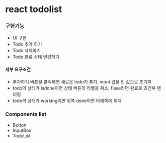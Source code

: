 # react todolist

### 구현기능

-   UI 구현
-   Todo 추가 하기
-   Todo 삭제하기
-   Todo 완료 상태 변경하기

#### 세부 요구조건

-   추가하기 버튼을 클릭하면 새로운 todo가 추가, input 값을 빈 값으로 초기화
-   todo의 상태가 isdone이면 상태 버튼의 라벨을 취소, flase라면 완료로 조건부 렌더링
-   todo의 상태가 working이면 위쪽 done이면 아래쪽에 위치

### Components list

-   Button
-   InputBox
-   TodoList
